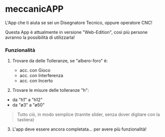 # meccanicAPP
L'App che ti aiuta se sei un Disegnatore Tecnico, oppure operatore CNC!

Questa App è attualmente in versione "Web-Edition", così più persone avranno la possibilità di utilizzarla!

### Funzionalità
1. Trovare da delle Tolleranze, se "albero-foro" è:
   - acc. con Gioco
   - acc. con Interferenza 
   - acc. con Incerto

2. Trovare le misure delle tolleranze "h":
- da "h1" a "h12"
- da "ø3" a "ø50"

> Tutto ciò, in modo semplice (tramite slider, senza dover digitare con la tastiera)

3. L'app deve essere ancora completata... per avere più funzionalità!

